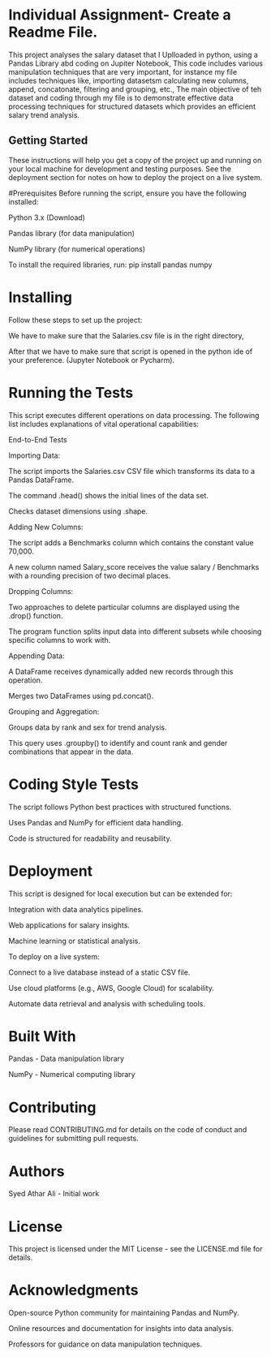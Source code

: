 # Individual Assignment- Create a Readme File. 
This project analyses the salary dataset that I Uplloaded in python, using a Pandas Library abd coding on Jupiter Notebook, This code includes various manipulation techniques that are very important, for instance my file includes techniques like, importing datasetsm calculating new columns, append, concatonate, filtering and grouping, etc., The main objective of teh dataset and coding through my file is to demonstrate effective data processing techniques for structured datasets which provides an efficient salary trend analysis.

## Getting Started
These instructions will help you get a copy of the project up and running on your local machine for development and testing purposes. See the deployment section for notes on how to deploy the project on a live system.

#Prerequisites
Before running the script, ensure you have the following installed:

Python 3.x (Download)

Pandas library (for data manipulation)

NumPy library (for numerical operations)

To install the required libraries, run:
pip install pandas numpy

# Installing
Follow these steps to set up the project:

We have to make sure that the Salaries.csv file is in the right directory,

After that we have to make sure that script is opened in the python ide of your preference. (Jupyter Notebook or Pycharm).


# Running the Tests
This script executes different operations on data processing. The following list includes explanations of vital operational capabilities:

End-to-End Tests

Importing Data:

The script imports the Salaries.csv CSV file which transforms its data to a Pandas DataFrame.

The command .head() shows the initial lines of the data set.

Checks dataset dimensions using .shape.

Adding New Columns:

The script adds a Benchmarks column which contains the constant value 70,000.

A new column named Salary_score receives the value salary / Benchmarks with a rounding precision of two decimal places.

Dropping Columns:

Two approaches to delete particular columns are displayed using the .drop() function.

The program function splits input data into different subsets while choosing specific columns to work with.

Appending Data:

A DataFrame receives dynamically added new records through this operation.

Merges two DataFrames using pd.concat().

Grouping and Aggregation:

Groups data by rank and sex for trend analysis.

This query uses .groupby() to identify and count rank and gender combinations that appear in the data.

# Coding Style Tests

The script follows Python best practices with structured functions.

Uses Pandas and NumPy for efficient data handling.

Code is structured for readability and reusability.

# Deployment

This script is designed for local execution but can be extended for:

Integration with data analytics pipelines.

Web applications for salary insights.

Machine learning or statistical analysis.

To deploy on a live system:

Connect to a live database instead of a static CSV file.

Use cloud platforms (e.g., AWS, Google Cloud) for scalability.

Automate data retrieval and analysis with scheduling tools.

# Built With

Pandas - Data manipulation library

NumPy - Numerical computing library

# Contributing

Please read CONTRIBUTING.md for details on the code of conduct and guidelines for submitting pull requests.


# Authors

Syed Athar Ali - Initial work

# License

This project is licensed under the MIT License - see the LICENSE.md file for details.

# Acknowledgments

Open-source Python community for maintaining Pandas and NumPy.

Online resources and documentation for insights into data analysis.

Professors for guidance on data manipulation techniques.





